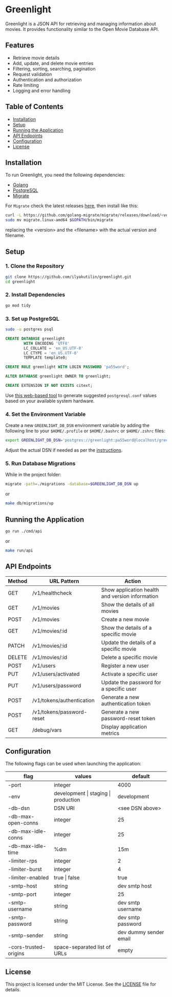 # Greenlight

Greenlight is a JSON API for retrieving and managing information about movies. It provides functionality similar to the Open Movie Database API.

## Features

- Retrieve movie details
- Add, update, and delete movie entries
- Filtering, sorting, searching, pagination
- Request validation
- Authentication and authorization
- Rate limiting
- Logging and error handling

## Table of Contents

- [Installation](#installation)
- [Setup](#setup)
- [Running the Application](#running-the-application)
- [API Endpoints](#api-endpoints)
- [Configuration](#configuration)
- [License](#license)

## Installation

To run Greenlight, you need the following dependencies:

- [Golang](https://go.dev/doc/install)
- [PostgreSQL](https://www.postgresql.org/download/)
- [Migrate](https://github.com/golang-migrate/migrate)

For `Migrate` check the latest releases [here](https://github.com/golang-migrate/migrate/releases), then install like this:

```sh
curl -L https://github.com/golang-migrate/migrate/releases/download/<version>/<filename> | tar xvz
sudo mv migrate.linux-amd64 $GOPATH/bin/migrate
```

replacing the \<version\> and the \<filename\> with the actual version and filename.

## Setup

### 1. Clone the Repository

```sh
git clone https://github.com/ilyakutilin/greenlight.git
cd greenlight
```

### 2. Install Dependencies

```sh
go mod tidy
```

### 3. Set up PostgreSQL

```sh
sudo -u postgres psql
```

```sql
CREATE DATABASE greenlight
        WITH ENCODING 'UTF8'
        LC_COLLATE = 'en_US.UTF-8'
        LC_CTYPE = 'en_US.UTF-8'
        TEMPLATE template0;

CREATE ROLE greenlight WITH LOGIN PASSWORD 'pa55word';

ALTER DATABASE greenlight OWNER TO greenlight;

CREATE EXTENSION IF NOT EXISTS citext;
```

Use [this web-based tool](https://pgtune.leopard.in.ua) to generate suggested `postgresql.conf` values based on your available system hardware.

### 4. Set the Environment Variable

Create a new `GREENLIGHT_DB_DSN` environment variable by adding the following line to your `$HOME/.profile` or `$HOME/.bashrc` or `$HOME/.zshrc` files:

```sh
export GREENLIGHT_DB_DSN='postgres://greenlight:pa55word@localhost/greenlight'
```

Adjust the actual DSN if needed as per the [instructions](https://www.postgresql.org/docs/current/libpq-connect.html#LIBPQ-CONNSTRING-URIS).

### 5. Run Database Migrations

While in the project folder:

```sh
migrate -path=./migrations -database=$GREENLIGHT_DB_DSN up
```

or

```sh
make db/migrations/up
```

## Running the Application

```sh
go run ./cmd/api
```

or

```sh
make run/api
```

## API Endpoints

| Method | URL Pattern               | Action                                          |
| ------ | ------------------------- | ----------------------------------------------- |
| GET    | /v1/healthcheck           | Show application health and version information |
| GET    | /v1/movies                | Show the details of all movies                  |
| POST   | /v1/movies                | Create a new movie                              |
| GET    | /v1/movies/:id            | Show the details of a specific movie            |
| PATCH  | /v1/movies/:id            | Update the details of a specific movie          |
| DELETE | /v1/movies/:id            | Delete a specific movie                         |
| POST   | /v1/users                 | Register a new user                             |
| PUT    | /v1/users/activated       | Activate a specific user                        |
| PUT    | /v1/users/password        | Update the password for a specific user         |
| POST   | /v1/tokens/authentication | Generate a new authentication token             |
| POST   | /v1/tokens/password-reset | Generate a new password-reset token             |
| GET    | /debug/vars               | Display application metrics                     |

## Configuration

The following flags can be used when launching the application:

| flag                  | values                               | default                |
| --------------------- | ------------------------------------ | ---------------------- |
| -port                 | integer                              | 4000                   |
| -env                  | development \| staging \| production | development            |
| -db-dsn               | DSN URI                              | \<see DSN above\>      |
| -db-max-open-conns    | integer                              | 25                     |
| -db-max-idle-conns    | integer                              | 25                     |
| -db-max-idle-time     | %dm                                  | 15m                    |
| -limiter-rps          | integer                              | 2                      |
| -limiter-burst        | integer                              | 4                      |
| -limiter-enabled      | true \| false                        | true                   |
| -smtp-host            | string                               | dev smtp host          |
| -smtp-port            | integer                              | 25                     |
| -smtp-username        | string                               | dev smtp username      |
| -smtp-password        | string                               | dev smtp password      |
| -smtp-sender          | string                               | dev dummy sender email |
| -cors-trusted-origins | space-separated list of URLs         | empty                  |

## License

This project is licensed under the MIT License. See the [LICENSE](https://opensource.org/license/mit) file for details.
